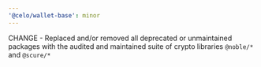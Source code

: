 ```yaml
---
'@celo/wallet-base': minor
---
```


CHANGE - Replaced and/or removed all deprecated or unmaintained packages with the audited and maintained suite of crypto libraries `@noble/*` and `@scure/*`
